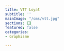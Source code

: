 ```yaml
---
title: VTT Loyat
subtitle: ''
mainImage: "/cms/vtt.jpg"
sections: []
featured: false
categories:
- Graphisme

---
```

